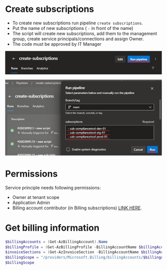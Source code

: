 # Create subscriptions
- To create new subscriptions run pipeline `create subscriptions`.
- Put the name of new subscriptions ( `-` in front of the name)
- The script will create new subscriptions, add them to the management group, create service principals/connections and assign Owner. 
- The code must be approved by IT Manager

![Edit](./pics/runPipeline.png)

![Commit](./pics/run.png)

# Permissions

Service principle needs following permissions:

- Owner at tenant scope
- Application Admin
- Billing account contributor (in Billing subscriptions) [LINK HERE](https://learn.microsoft.com/en-us/azure/cost-management-billing/manage/programmatically-create-subscription).

# Get billing information
```powershell
$billingAccounts = (Get-AzBillingAccount).Name
$billingProfile = (Get-AzBillingProfile -BillingAccountName $billingAccounts).Name
$invoiceSections = (Get-AzInvoiceSection -BillingAccountName $billingAccounts -BillingProfileName $billingProfile)[0].Name
$billingScope = "/providers/Microsoft.Billing/billingAccounts/$billingAccounts/billingProfiles/$billingProfile/invoiceSections/$invoiceSections"
$billingScope
```



